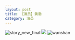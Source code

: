 ```yaml
---
layout: post
title: 【演员】黄渤
category: 演员
---
```

![story_new_final](http://s1r3itzmh.hd-bkt.clouddn.com/img/story_new_final_0322.png)
![](http://s1r3itzmh.hd-bkt.clouddn.com/img/huangbo-0316-1.PNG)
![wanshan](http://s1r3itzmh.hd-bkt.clouddn.com/img/wanshan.png)

  




